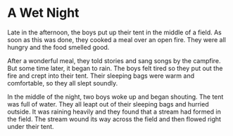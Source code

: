 # A Wet Night

Late in the afternoon, the boys put up their tent in the middle of a field. As soon as this was done, they cooked a meal over an open fire. They were all hungry and the food smelled good. 

After a wonderful meal, they told stories and sang songs by the campfire. But some time later, it began to rain. The boys felt tired so they put out the fire and crept into their tent. Their sleeping bags were warm and comfortable, so they all slept soundly.

In the middle of the night, two boys woke up and began shouting. The tent was full of water. They all leapt out of their sleeping bags and hurried outside. It was raining heavily and they found that a stream had formed in the field. The stream wound its way across the field and then flowed right under their tent.
